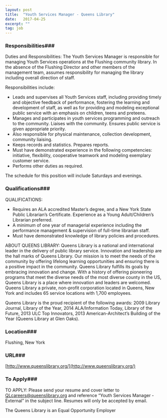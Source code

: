 ```yaml
---
layout: post
title:  "Youth Services Manager - Queens Library"
date:   2017-04-25
excerpt: ""
tag: job
---
```




### Responsibilities###

Duties and Responsibilities:
The Youth Services Manager is responsible for managing Youth Services operations at the Flushing community library. In the absence of the Flushing Director and other members of the management team, assumes responsibility for managing the library including overall direction of staff.  

Responsibilities include:
- Leads and supervises all Youth Services staff, including providing timely and objective feedback of performance, fostering the learning and development of staff, as well as for providing and modeling exceptional public service with an emphasis on children, teens and preteens.
- Manages and participates in youth services programming and outreach to the community. Liaises with the community. Ensures public service is given appropriate priority. 
- Also responsible for physical maintenance, collection development, community liaising. 
- Keeps records and statistics. Prepares reports.  
- Must have demonstrated experience in the following competencies: initiative, flexibility, cooperative teamwork and modeling exemplary customer service.
- Performs other duties as required.

The schedule for this position will include Saturdays and evenings. 



### Qualifications###

QUALIFICATIONS:
- Requires an ALA accredited Master’s degree, and a New York State Public Librarian’s Certificate. Experience as a Young Adult/Children’s Librarian preferred.
- A minimum of one year of managerial experience including the performance management & supervision of full-time librarian staff. 
- Must have demonstrated knowledge of library policies and procedures.

ABOUT QUEENS LIBRARY:
Queens Library is a national and international leader in the delivery of public library service. Innovation and leadership are the hall marks of Queens Library. Our mission is to meet the needs of the community by offering lifelong learning opportunities and ensuring there is a positive impact in the community. Queens Library fulfills its goals by embracing innovation and change. With a history of offering pioneering programs that meet the diverse needs of the most diverse county in the US, Queens Library is a place where innovation and leaders are welcomed.   Queens Library a private, non-profit corporation located in Queens, New York and includes 65 service locations with 1,700 employees.  

Queens Library is the proud recipient of the following awards: 2009 Library Journal, Library of the Year, 2014 ALA/Information Today, Library of the Future, 2013 ULC Top Innovators, 2013 American-Architect’s Building of the Year (Queens Library at Glen Oaks).




### Location###

Flushing, New York


### URL###

[http://www.queenslibrary.org/](http://www.queenslibrary.org/)

### To Apply###

TO APPLY:
Please send your resume and cover letter to QLcareers@queenslibrary.org and reference “Youth Services Manager - External” in the subject line. Resumes will only be accepted by email.  

The Queens Library is an Equal Opportunity Employer





